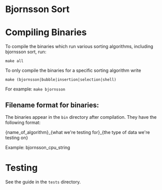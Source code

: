 # Bjornsson Sort
# Compiling Binaries
To compile the binaries which run various sorting algorithms, including bjornsson sort, run:

`make all`

To only compile the binaries for a specific sorting algorithm write

`make (bjornsson|bubble|insertion|selection|shell)`

For example: `make bjornsson`

## Filename format for binaries:
The binaries appear in the `bin` directory after compilation. They have the following format:

{name_of_algorithm}\_{what we're testing for}\_{the type of data we're testing on}

Example: bjornsson_cpu_string 

# Testing
See the guide in the `tests` directory.


